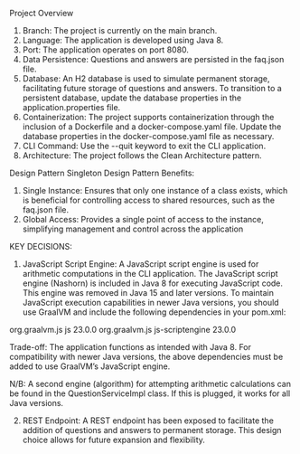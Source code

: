 Project Overview
1.	Branch: The project is currently on the main branch.
2.	Language: The application is developed using Java 8.
3.	Port: The application operates on port 8080.
4.	Data Persistence: Questions and answers are persisted in the faq.json file.
5.	Database: An H2 database is used to simulate permanent storage, facilitating future storage of questions and answers.
    To transition to a persistent database, update the database properties in the application.properties file.
6.	Containerization: The project supports containerization through the inclusion of a Dockerfile and a docker-compose.yaml file.
    Update the database properties in the docker-compose.yaml file as necessary.
7.	CLI Command: Use the --quit keyword to exit the CLI application.
8.	Architecture: The project follows the Clean Architecture pattern.


Design Pattern
Singleton Design Pattern
Benefits:
1.	Single Instance: Ensures that only one instance of a class exists, which is beneficial for controlling access to shared resources, such as the faq.json file.
2.	Global Access: Provides a single point of access to the instance, simplifying management and control across the application


KEY DECISIONS:
1.	JavaScript Script Engine: A JavaScript script engine is used for arithmetic computations in the CLI application.
      The JavaScript script engine (Nashorn) is included in Java 8 for executing JavaScript code. This engine was removed in Java 15 and later versions.
      To maintain JavaScript execution capabilities in newer Java versions, you should use GraalVM and include the following dependencies in your pom.xml:

   <dependency>
        <groupId>org.graalvm.js</groupId>
        <artifactId>js</artifactId>
        <version>23.0.0</version>
   </dependency>

   <dependency>
        <groupId>org.graalvm.js</groupId>
        <artifactId>js-scriptengine</artifactId>
        <version>23.0.0</version>
   </dependency>

Trade-off: The application functions as intended with Java 8. For compatibility with newer Java versions, the above dependencies must be added to use GraalVM’s JavaScript engine.

N/B: A second engine (algorithm) for attempting arithmetic calculations can be found in the QuestionServiceImpl class. If this is plugged, it works
for all Java versions.

2.	REST Endpoint: A REST endpoint has been exposed to facilitate the addition of questions and answers to permanent storage. This design choice allows for future expansion and flexibility.